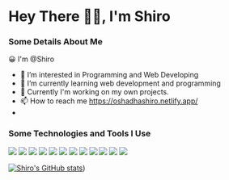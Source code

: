 # Hey There 👋👋, I'm Shiro

### Some Details About Me
  😀 I'm @Shiro
- 👀 I’m interested in Programming and Web Developing
- 🌱 I’m currently learning web development and programming
- 💞️ Currently I'm working on my own projects.
- 📫 How to reach me https://oshadhashiro.netlify.app/
- 
### Some Technologies and Tools I Use
<img src="https://img.shields.io/badge/java%20-%2300599C.svg?&style=for-the-badge&logo"> <img src="https://img.shields.io/badge/javaFX%20-%2300599C.svg?&style=for-the-badge&logo"> <img src="https://img.shields.io/badge/c++%20-%2300599C.svg?&style=for-the-badge&logo"> <img src="https://img.shields.io/badge/python%20-%2300599C.svg?&style=for-the-badge&logo"> <img src="https://img.shields.io/badge/android%20-%2300599C.svg?&style=for-the-badge&logo"> <img src="https://img.shields.io/badge/html%20-%2300599C.svg?&style=for-the-badge&logo"> <img src="https://img.shields.io/badge/css%20-%2300599C.svg?&style=for-the-badge&logo"> <img src="https://img.shields.io/badge/javascript%20-%2300599C.svg?&style=for-the-badge&logo"> <img src="https://img.shields.io/badge/React%20-%2300599C.svg?&style=for-the-badge&logo"> <img src="https://img.shields.io/badge/Node.js%20-%2300599C.svg?&style=for-the-badge&logo"> <img src="https://img.shields.io/badge/Ruby%20-%2300599C.svg?&style=for-the-badge&logo"> <img src="https://img.shields.io/badge/R%20-%2300599C.svg?&style=for-the-badge&logo">




[![Shiro's GitHub stats](https://github-readme-stats.vercel.app/api?username=TECHforGEEKS&show_icons=true)](https://github.com/TECHforGEEKS/github-readme-stats))
